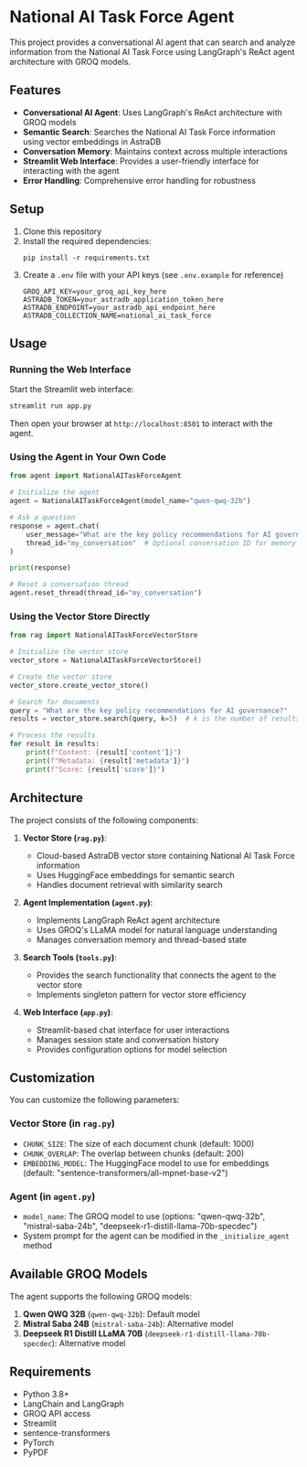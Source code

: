 # National AI Task Force Agent

This project provides a conversational AI agent that can search and analyze information from the National AI Task Force using LangGraph's ReAct agent architecture with GROQ models.

## Features

- **Conversational AI Agent**: Uses LangGraph's ReAct architecture with GROQ models
- **Semantic Search**: Searches the National AI Task Force information using vector embeddings in AstraDB
- **Conversation Memory**: Maintains context across multiple interactions
- **Streamlit Web Interface**: Provides a user-friendly interface for interacting with the agent
- **Error Handling**: Comprehensive error handling for robustness

## Setup

1. Clone this repository
2. Install the required dependencies:
   ```
   pip install -r requirements.txt
   ```
3. Create a `.env` file with your API keys (see `.env.example` for reference)
   ```
   GROQ_API_KEY=your_groq_api_key_here
   ASTRADB_TOKEN=your_astradb_application_token_here
   ASTRADB_ENDPOINT=your_astradb_api_endpoint_here
   ASTRADB_COLLECTION_NAME=national_ai_task_force
   ```

## Usage

### Running the Web Interface

Start the Streamlit web interface:

```bash
streamlit run app.py
```

Then open your browser at `http://localhost:8501` to interact with the agent.

### Using the Agent in Your Own Code

```python
from agent import NationalAITaskForceAgent

# Initialize the agent
agent = NationalAITaskForceAgent(model_name="qwen-qwq-32b")

# Ask a question
response = agent.chat(
    user_message="What are the key policy recommendations for AI governance?",
    thread_id="my_conversation"  # Optional conversation ID for memory
)

print(response)

# Reset a conversation thread
agent.reset_thread(thread_id="my_conversation")
```

### Using the Vector Store Directly

```python
from rag import NationalAITaskForceVectorStore

# Initialize the vector store
vector_store = NationalAITaskForceVectorStore()

# Create the vector store
vector_store.create_vector_store()

# Search for documents
query = "What are the key policy recommendations for AI governance?"
results = vector_store.search(query, k=5)  # k is the number of results to return

# Process the results
for result in results:
    print(f"Content: {result['content']}")
    print(f"Metadata: {result['metadata']}")
    print(f"Score: {result['score']}")
```

## Architecture

The project consists of the following components:

1. **Vector Store (`rag.py`)**: 
   - Cloud-based AstraDB vector store containing National AI Task Force information
   - Uses HuggingFace embeddings for semantic search
   - Handles document retrieval with similarity search

2. **Agent Implementation (`agent.py`)**:
   - Implements LangGraph ReAct agent architecture
   - Uses GROQ's LLaMA model for natural language understanding
   - Manages conversation memory and thread-based state

3. **Search Tools (`tools.py`)**:
   - Provides the search functionality that connects the agent to the vector store
   - Implements singleton pattern for vector store efficiency

4. **Web Interface (`app.py`)**:
   - Streamlit-based chat interface for user interactions
   - Manages session state and conversation history
   - Provides configuration options for model selection

## Customization

You can customize the following parameters:

### Vector Store (in `rag.py`)
- `CHUNK_SIZE`: The size of each document chunk (default: 1000)
- `CHUNK_OVERLAP`: The overlap between chunks (default: 200)
- `EMBEDDING_MODEL`: The HuggingFace model to use for embeddings (default: "sentence-transformers/all-mpnet-base-v2")

### Agent (in `agent.py`)
- `model_name`: The GROQ model to use (options: "qwen-qwq-32b", "mistral-saba-24b", "deepseek-r1-distill-llama-70b-specdec")
- System prompt for the agent can be modified in the `_initialize_agent` method

## Available GROQ Models

The agent supports the following GROQ models:

1. **Qwen QWQ 32B** (`qwen-qwq-32b`): Default model
2. **Mistral Saba 24B** (`mistral-saba-24b`): Alternative model
3. **Deepseek R1 Distill LLaMA 70B** (`deepseek-r1-distill-llama-70b-specdec`): Alternative model

## Requirements

- Python 3.8+
- LangChain and LangGraph
- GROQ API access
- Streamlit
- sentence-transformers
- PyTorch
- PyPDF 